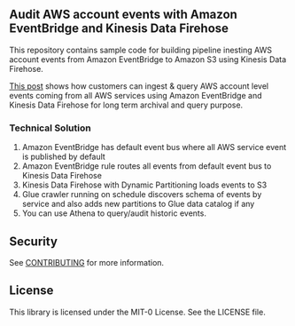 ## Audit AWS account events with Amazon EventBridge and Kinesis Data Firehose
This repository contains sample code for building pipeline inesting AWS account events from Amazon EventBridge to Amazon S3 using Kinesis Data Firehose.

[This post]() shows how customers can ingest & query AWS account level events coming from all AWS services using Amazon EventBridge and Kinesis Data Firehose for long term archival and query purpose.

### Technical Solution
1. Amazon EventBridge has default event bus where all AWS service event is published by default
2. Amazon EventBridge rule routes all events from default event bus to Kinesis Data Firehose
3. Kinesis Data Firehose with Dynamic Partitioning loads events to S3
4. Glue crawler running on schedule discovers schema of events by service and also adds new partitions to Glue data catalog if any
5. You can use Athena to query/audit historic events.

## Security

See [CONTRIBUTING](CONTRIBUTING.md#security-issue-notifications) for more information.

## License

This library is licensed under the MIT-0 License. See the LICENSE file.

